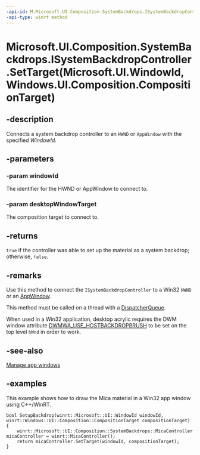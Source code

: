 ```yaml
---
-api-id: M:Microsoft.UI.Composition.SystemBackdrops.ISystemBackdropController.SetTarget(Microsoft.UI.WindowId,Windows.UI.Composition.CompositionTarget)
-api-type: winrt method
---
```


# Microsoft.UI.Composition.SystemBackdrops.ISystemBackdropController.SetTarget(Microsoft.UI.WindowId,Windows.UI.Composition.CompositionTarget)

<!--
public bool SetTarget (Microsoft.UI.WindowId windowId, Windows.UI.Composition.CompositionTarget desktopWindowTarget);
-->

## -description

Connects a system backdrop controller to an `HWND` or `AppWindow` with the specified _WindowId_.

## -parameters

### -param windowId

The identifier for the HWND or AppWindow to connect to.

### -param desktopWindowTarget

The composition target to connect to.

## -returns

`true` if the controller was able to set up the material as a system backdrop; otherwise, `false`.

## -remarks

Use this method to connect the `ISystemBackdropController` to a Win32 `HWND` or an [AppWindow](/windows/windows-app-sdk/api/winrt/microsoft.ui.windowing.appwindow).

This method must be called on a thread with a [DispatcherQueue](/uwp/api/windows.system.dispatcherqueue).

When used in a Win32 application, desktop acrylic requires the DWM window attribute [DWMWA_USE_HOSTBACKDROPBRUSH](/windows/win32/api/dwmapi/ne-dwmapi-dwmwindowattribute) to be set on the top level `hWnd` in order to work.

## -see-also

[Manage app windows](/windows/apps/windows-app-sdk/windowing/windowing-overview)

## -examples

This example shows how to draw the Mica material in a Win32 app window using C++/WinRT.

```cppwinrt
bool SetupBackdrop(winrt::Microsoft::UI::WindowId windowId, winrt::Windows::UI::Composition::CompositionTarget compositionTarget)
{
    winrt::Microsoft::UI::Composition::SystemBackdrops::MicaController micaController = winrt::MicaController();
    return micaController.SetTarget(windowId, compositionTarget);
}
```
